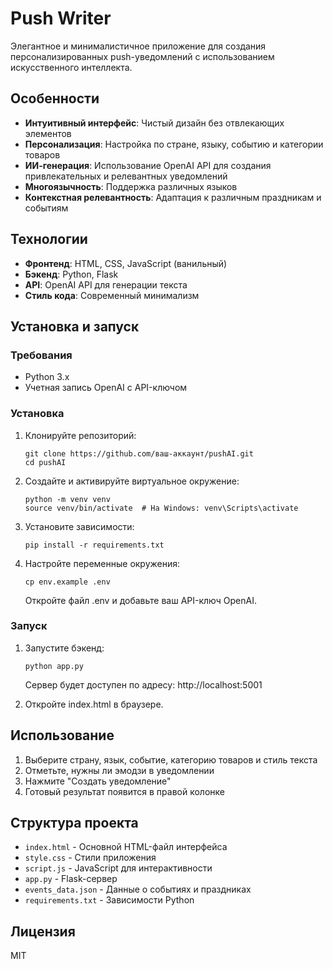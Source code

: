 # Push Writer

Элегантное и минималистичное приложение для создания персонализированных push-уведомлений с использованием искусственного интеллекта.

## Особенности

- **Интуитивный интерфейс**: Чистый дизайн без отвлекающих элементов
- **Персонализация**: Настройка по стране, языку, событию и категории товаров
- **ИИ-генерация**: Использование OpenAI API для создания привлекательных и релевантных уведомлений
- **Многоязычность**: Поддержка различных языков
- **Контекстная релевантность**: Адаптация к различным праздникам и событиям

## Технологии

- **Фронтенд**: HTML, CSS, JavaScript (ванильный)
- **Бэкенд**: Python, Flask
- **API**: OpenAI API для генерации текста
- **Стиль кода**: Современный минимализм

## Установка и запуск

### Требования
- Python 3.x
- Учетная запись OpenAI с API-ключом

### Установка
1. Клонируйте репозиторий:
   ```
   git clone https://github.com/ваш-аккаунт/pushAI.git
   cd pushAI
   ```

2. Создайте и активируйте виртуальное окружение:
   ```
   python -m venv venv
   source venv/bin/activate  # На Windows: venv\Scripts\activate
   ```

3. Установите зависимости:
   ```
   pip install -r requirements.txt
   ```

4. Настройте переменные окружения:
   ```
   cp env.example .env
   ```
   Откройте файл .env и добавьте ваш API-ключ OpenAI.

### Запуск
1. Запустите бэкенд:
   ```
   python app.py
   ```
   Сервер будет доступен по адресу: http://localhost:5001

2. Откройте index.html в браузере.

## Использование

1. Выберите страну, язык, событие, категорию товаров и стиль текста
2. Отметьте, нужны ли эмодзи в уведомлении
3. Нажмите "Создать уведомление"
4. Готовый результат появится в правой колонке

## Структура проекта

- `index.html` - Основной HTML-файл интерфейса
- `style.css` - Стили приложения
- `script.js` - JavaScript для интерактивности
- `app.py` - Flask-сервер
- `events_data.json` - Данные о событиях и праздниках
- `requirements.txt` - Зависимости Python

## Лицензия

MIT 